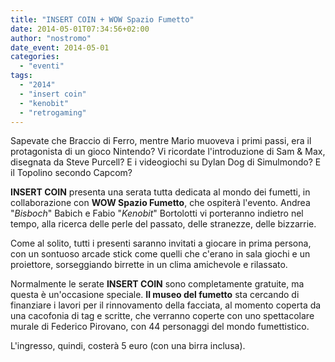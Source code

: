 ```yaml
---
title: "INSERT COIN + WOW Spazio Fumetto"
date: 2014-05-01T07:34:56+02:00
author: "nostromo"
date_event: 2014-05-01
categories:
  - "eventi"
tags:
  - "2014"
  - "insert coin"
  - "kenobit"
  - "retrogaming"
---
```


Sapevate che Braccio di Ferro, mentre Mario muoveva i primi passi, era il protagonista di un gioco Nintendo? Vi ricordate l'introduzione di Sam &amp; Max, disegnata da Steve Purcell? E i videogiochi su Dylan Dog di Simulmondo? E il Topolino secondo Capcom?

**INSERT COIN** presenta una serata tutta dedicata al mondo dei fumetti, in collaborazione con **WOW Spazio Fumetto**, che ospiterà l'evento. Andrea "*Bisboch*" Babich e Fabio "*Kenobit*" Bortolotti vi porteranno indietro nel tempo, alla ricerca delle perle del passato, delle stranezze, delle bizzarrie.

Come al solito, tutti i presenti saranno invitati a giocare in prima persona, con un sontuoso arcade stick come quelli che c'erano in sala giochi e un proiettore, sorseggiando birrette in un clima amichevole e rilassato.

Normalmente le serate **INSERT COIN** sono completamente gratuite, ma questa è un'occasione speciale. **Il museo del fumetto** sta cercando di finanziare i lavori per il rinnovamento della facciata, al momento coperta da una cacofonia di tag e scritte, che verranno coperte con uno spettacolare murale di Federico Pirovano, con 44 personaggi del mondo fumettistico.

L'ingresso, quindi, costerà 5 euro (con una birra inclusa).